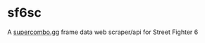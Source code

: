 # sf6sc
A [supercombo.gg](https://wiki.supercombo.gg/) frame data web scraper/api for Street Fighter 6